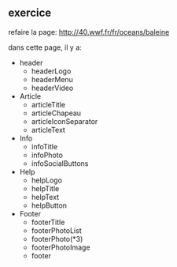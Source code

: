 ## exercice
refaire la page: http://40.wwf.fr/fr/oceans/baleine

dans cette page, il y a:

* header
  * headerLogo
  * headerMenu
  * headerVideo
* Article
  * articleTitle
  * articleChapeau
  * articleIconSeparator
  * articleText
* Info
  * infoTitle
  * infoPhoto
  * infoSocialButtons
* Help
  * helpLogo
  * helpTitle
  * helpText
  * helpButton
* Footer
  * footerTitle
  * footerPhotoList
  * footerPhoto(*3)
  * footerPhotoImage
  * footer

